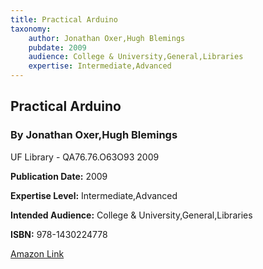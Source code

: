 ```yaml
---
title: Practical Arduino
taxonomy:
	author: Jonathan Oxer,Hugh Blemings
	pubdate: 2009
	audience: College & University,General,Libraries
	expertise: Intermediate,Advanced
---
```

## Practical Arduino
### By Jonathan Oxer,Hugh Blemings
UF Library - QA76.76.O63O93 2009

**Publication Date:** 2009

**Expertise Level:** Intermediate,Advanced

**Intended Audience:** College & University,General,Libraries

**ISBN:** 978-1430224778

[Amazon Link](https://www.amazon.com/Practical-Arduino-Projects-Hardware-Technology/dp/1430224770)